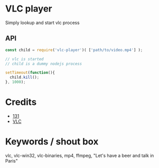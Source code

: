 # VLC player
Simply lookup and start vlc process 

## API

```js
const child = require('vlc-player')( ['path/to/video.mp4'] );

// vlc is started
// child is a dummy nodejs process

setTimeout(function(){
  child.kill();
}, 1000);
```


# Credits
* [131](mailto:131.code@leurent.email)
* [VLC](http://videolan.org)


# Keywords / shout box
vlc, vlc-win32, vlc-binaries, mp4, ffmpeg, "Let's have a beer and talk in Paris"




